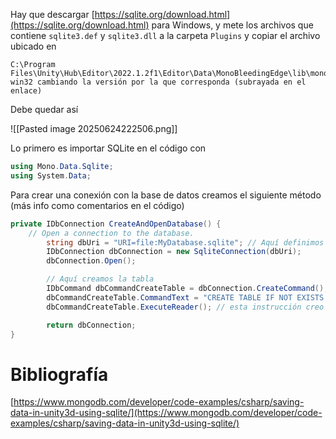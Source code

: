 Hay que descargar [https://sqlite.org/download.html](https://sqlite.org/download.html) para Windows, y mete los archivos que contiene `sqlite3.def` y `sqlite3.dll` a la carpeta `Plugins` y copiar el archivo ubicado en 

```
C:\Program Files\Unity\Hub\Editor\2022.1.2f1\Editor\Data\MonoBleedingEdge\lib\mono\unityjit-win32 cambiando la versión por la que corresponda (subrayada en el enlace)
``` 

Debe quedar así

![[Pasted image 20250624222506.png]]

Lo primero es importar SQLite en el código con

```cs 
using Mono.Data.Sqlite; 
using System.Data;
``` 

Para crear una conexión con la base de datos creamos el siguiente método (más info como comentarios en el código)

```cs 
private IDbConnection CreateAndOpenDatabase() {
 	// Open a connection to the database.
        string dbUri = "URI=file:MyDatabase.sqlite"; // Aquí definimos el nombre de la base de datos, en este caso se llama "MyDatabase"
        IDbConnection dbConnection = new SqliteConnection(dbUri);
        dbConnection.Open();

        // Aquí creamos la tabla 
        IDbCommand dbCommandCreateTable = dbConnection.CreateCommand();
        dbCommandCreateTable.CommandText = "CREATE TABLE IF NOT EXISTS HitCountTableSimple (id INTEGER PRIMARY KEY, hits INTEGER )";
        dbCommandCreateTable.ExecuteReader(); // esta instrucción creo que hace efectiva la query

        return dbConnection;
}
``` 

# Bibliografía

[https://www.mongodb.com/developer/code-examples/csharp/saving-data-in-unity3d-using-sqlite/](https://www.mongodb.com/developer/code-examples/csharp/saving-data-in-unity3d-using-sqlite/)

